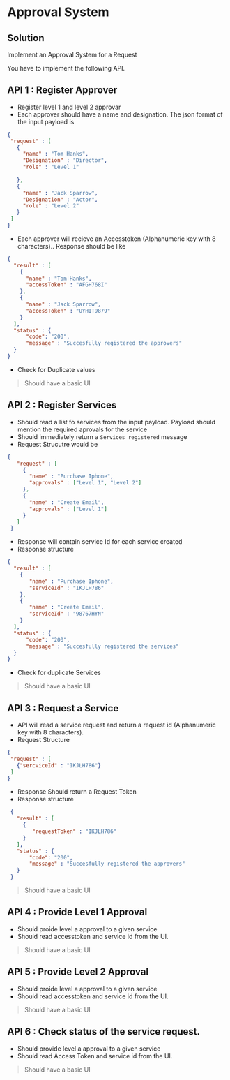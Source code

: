 # Approval System

## Solution

Implement an Approval System for a Request

You have to implement the following API.

## API 1 : Register Approver
 * Register level 1 and level 2 approvar
 * Each approver should have a name and designation. The json format of the input payload is
 ```json
{
  "request" : [
    {
      "name" : "Tom Hanks", 
      "Designation" : "Director",
      "role" : "Level 1"
      
    },
    {
      "name" : "Jack Sparrow", 
      "Designation" : "Actor",
      "role" : "Level 2"
    }
  ]
}
```
 
 * Each approver will recieve an Accesstoken (Alphanumeric key with 8 characters).. Response should be like
 
```json
{
  "result" : [
    {
      "name" : "Tom Hanks", 
      "accessToken" : "AFGH768I"
    },
    {
      "name" : "Jack Sparrow", 
      "accessToken" : "UYHIT9879"
    }
  ],
  "status" : {
      "code": "200",
      "message" : "Succesfully registered the approvers"
  }
}
``` 
 * Check for Duplicate values
  > Should have a basic UI

## API 2 : Register Services
 * Should read a list fo services from the input payload. Payload should mention the required aprovals for the service
 * Should immediately return a `Services registered` message
 * Request Strucutre would be
 ```json
 {
    "request" : [
      {
        "name" : "Purchase Iphone", 
        "approvals" : ["Level 1", "Level 2"]
      },
      {
        "name" : "Create Email", 
        "approvals" : ["Level 1"]
      }
    ]
  }
 ```
 * Response will contain service Id for each service created
 * Response structure
 ```json
 {
   "result" : [
     {
        "name" : "Purchase Iphone", 
        "serviceId" : "IKJLH786"
     },
     {
        "name" : "Create Email", 
        "serviceId" : "98767HYN"
     }
   ],
   "status" : {
       "code": "200",
       "message" : "Succesfully registered the services"
   }
 }
 ```
 * Check for duplicate Services
 > Should have a basic UI

## API 3 : Request  a Service
 * API will read a service request and return a request id (Alphanumeric key with 8 characters).
 * Request Structure
 ```json
 {
  "request" : [
    {"sercviceId" : "IKJLH786"}
  ]
 }
 ```
 * Response Should return a Request Token
 * Response structure
 ```json
  {
    "result" : [
      {
         "requestToken" : "IKJLH786"
      }
    ],
    "status" : {
        "code": "200",
        "message" : "Succesfully registered the approvers"
    }
  }
  ```
 > Should have a basic UI

## API 4 : Provide Level 1 Approval
 * Should proide level a approval to a given service
 * Should read accesstoken and service id from the UI.
 > Should have a basic UI
   
## API 5 : Provide Level 2 Approval 
 * Should proide level a approval to a given service
 * Should read accesstoken and service id from the UI.
 > Should have a basic UI
 
## API 6 : Check status of the service request.
 * Should provide level a approval to a given service
 * Should read Access Token and service id from the UI.
 > Should have a basic UI